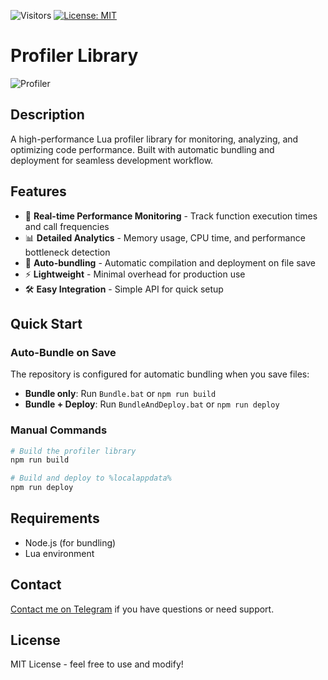 ![Visitors](https://api.visitorbadge.io/api/visitors?path=https%3A%2F%2Fgithub.com%2Ftitaniummachine1%2FProfiler&label=Visitors&countColor=%23263759&style=plastic)
[![License: MIT](https://img.shields.io/badge/License-MIT-yellow.svg)](https://opensource.org/licenses/MIT)

# Profiler Library

![Profiler](https://img.shields.io/badge/Lua-Profiler-blue?style=for-the-badge&logo=lua)

## Description

A high-performance Lua profiler library for monitoring, analyzing, and optimizing code performance. Built with automatic bundling and deployment for seamless development workflow.

## Features

- 🚀 **Real-time Performance Monitoring** - Track function execution times and call frequencies
- 📊 **Detailed Analytics** - Memory usage, CPU time, and performance bottleneck detection
- 🔄 **Auto-bundling** - Automatic compilation and deployment on file save
- ⚡ **Lightweight** - Minimal overhead for production use
- 🛠️ **Easy Integration** - Simple API for quick setup

## Quick Start

### Auto-Bundle on Save

The repository is configured for automatic bundling when you save files:

- **Bundle only**: Run `Bundle.bat` or `npm run build`
- **Bundle + Deploy**: Run `BundleAndDeploy.bat` or `npm run deploy`

### Manual Commands

```bash
# Build the profiler library
npm run build

# Build and deploy to %localappdata%
npm run deploy
```

## Requirements

- Node.js (for bundling)
- Lua environment

## Contact

[Contact me on Telegram](https://t.me/TerminatorMachine) if you have questions or need support.

## License

MIT License - feel free to use and modify!
